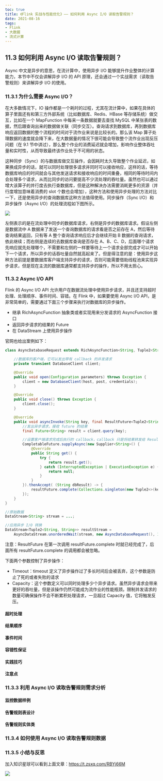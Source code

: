 ```yaml
---
toc: true
title: 《Flink 实战与性能优化》—— 如何利用 Async I/O 读取告警规则？
date: 2021-08-16
tags:
- Flink
- 大数据
- 流式计算
---
```



## 11.3 如何利用 Async I/O 读取告警规则？

Async 中文是异步的意思，在流计算中，使用异步 I/O 能够提升作业整体的计算能力，本节中不仅会讲解异步 I/O 的 API 原理，还会通过一个实战需求（读取告警规则）来讲解异步 I/O 的使用。


<!--more-->


### 11.3.1 为什么需要 Async I/O？

在大多数情况下，IO 操作都是一个耗时的过程，尤其在流计算中，如果在具体的算子里面还有和第三方外部系统（比如数据库、Redis、HBase 等存储系统）做交互，比如在一个 MapFunction 中每来一条数据就要去查找 MySQL 中某张表的数据，然后跟查询出来的数据做关联（同步交互）。查询请求到数据库，再到数据库响应返回数据的整个流程的时间对于流作业来说是比较长的。那么该 Map 算子处理数据的速度就会降下来，在大数据量的情况下很可能会导致整个流作业出现反压问题（在 9.1 节中讲过），那么整个作业的消费延迟就会增加，影响作业整体吞吐量和实时性，从而导致最终该作业处于不可用的状态。

这种同步（Sync）的与数据库做交互操作，会因耗时太久导致整个作业延迟，如果换成异步的话，就可以同时处理很多请求并同时可以接收响应，这样的话，等待数据库响应的时间就会与其他发送请求和接收响应的时间重叠，相同的等待时间内会处理多个请求，从而比同步的访问要提高不少流处理的吞吐量。虽然也可以通过增大该算子的并行度去执行查数据库，但是这种解决办法需要消耗更多的资源（并行度增加意味着消费的 slot 个数也会增加），这种方法和使用异步处理的方法对比一下，还是使用异步的查询数据库这种方法值得使用。同步操作（Sync I/O）和异步操作（Async I/O）的处理流程如下图所示。

![](http://zhisheng-blog.oss-cn-hangzhou.aliyuncs.com/img/2019-10-12-121929.png)

左侧表示的是在流处理中同步的数据库请求，右侧是异步的数据库请求。假设左侧是数据流中 A 数据来了发送一个查询数据库的请求看是否之前存在 A，然后等待查询结果返回，只有等 A 整个查询请求响应后才会继续开始 B 数据的查询请求，依此继续；而右侧是连续的去数据库查询是否存在 A、B、C、D，后面哪个请求先响应就先处理哪个，不需要和左侧的一样要等待上一个请求全部完成才可以开始下一个请求，所以异步的话吞吐量自然就高起来了。但是得注意的是：使用异步这种方法前提是要数据库客户端支持异步的请求，否则可能需要借助线程池来实现异步请求，但是现在主流的数据库通常都支持异步的操作，所以不用太担心。


### 11.3.2 Async I/O API

Flink 的 Async I/O API 允许用户在数据流处理中使用异步请求，并且还支持超时处理、处理顺序、事件时间、容错。在 Flink 中，如果要使用 Async I/O API，是非常简单的，需要通过下面三个步骤来执行对数据库的异步操作。

+ 继承 RichAsyncFunction 抽象类或者实现用来分发请求的 AsyncFunction 接口
+ 返回异步请求的结果的 Future
+ 在 DataStream 上使用异步操作

官网也给出案例如下：

```java
class AsyncDatabaseRequest extends RichAsyncFunction<String, Tuple2<String, String>> {

    //数据库的客户端，它可以发出带有 callback 的并发请求
    private transient DatabaseClient client;

    @Override
    public void open(Configuration parameters) throws Exception {
        client = new DatabaseClient(host, post, credentials);
    }

    @Override
    public void close() throws Exception {
        client.close();
    }

    @Override
    public void asyncInvoke(String key, final ResultFuture<Tuple2<String, String>> resultFuture) throws Exception{
        //发出异步请求，接收 future 的结果
        final Future<String> result = client.query(key);

        //设置客户端请求完成后执行的 callback，callback 只是将结果转发给 ResultFuture
        CompletableFuture.supplyAsync(new Supplier<String>() {
            @Override
            public String get() {
                try {
                    return result.get();
                } catch (InterruptedException | ExecutionException e) {
                    return null;
                }
            }
        }).thenAccept( (String dbResult) -> {
            resultFuture.complete(Collections.singleton(new Tuple2<>(key, dbResult)));
        });
    }
}

//原始数据
DataStream<String> stream = ...;

//应用异步 I/O 转换
DataStream<Tuple2<String, String>> resultStream =
    AsyncDataStream.unorderedWait(stream, new AsyncDatabaseRequest(), 1000, TimeUnit.MILLISECONDS, 100);
```

注意：ResultFuture 在第一次调用 resultFuture.complete 时就已经完成了，后面所有 resultFuture.complete  的调用都会被忽略。

下面两个参数控制了异步操作：

+ Timeout：timeout 定义了异步操作过了多长时间后会被丢弃，这个参数是防止了死的或者失败的请求
+ Capacity：这个参数定义可以同时处理多少个异步请求。虽然异步请求会带来更好的吞吐量，但是该操作仍然可能成为流作业的性能瓶颈。限制并发请求的数量可确保操作不会不断累积处理请求，一旦超过 Capacity 值，它将触发反压。

#### 超时处理


#### 结果顺序


#### 事件时间

#### 容错性保证

#### 实践技巧


#### 注意点



### 11.3.3 利用 Async I/O 读取告警规则需求分析


#### 监控数据样例


#### 告警规则表设计


#### 告警规则实体类



### 11.3.4 如何使用 Async I/O 读取告警规则数据


### 11.3.5 小结与反思


加入知识星球可以看到上面文章：https://t.zsxq.com/RBYj66M

![](http://zhisheng-blog.oss-cn-hangzhou.aliyuncs.com/img/2019-09-25-zsxq.jpg)





